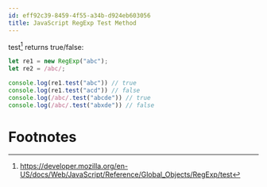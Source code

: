 ```yaml
---
id: eff92c39-8459-4f55-a34b-d924eb603056
title: JavaScript RegExp Test Method
---
```


test[^1] returns true/false:

``` javascript
let re1 = new RegExp("abc");
let re2 = /abc/;

console.log(re1.test("abc")) // true
console.log(re1.test("acd")) // false
console.log(/abc/.test("abcde")) // true
console.log(/abc/.test("abxde")) // false
```

# Footnotes

[^1]: <https://developer.mozilla.org/en-US/docs/Web/JavaScript/Reference/Global_Objects/RegExp/test>
